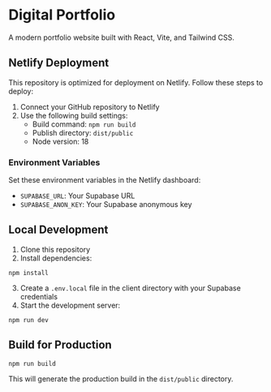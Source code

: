 # Digital Portfolio

A modern portfolio website built with React, Vite, and Tailwind CSS.

## Netlify Deployment

This repository is optimized for deployment on Netlify. Follow these steps to deploy:

1. Connect your GitHub repository to Netlify
2. Use the following build settings:
   - Build command: `npm run build`
   - Publish directory: `dist/public`
   - Node version: 18

### Environment Variables

Set these environment variables in the Netlify dashboard:
- `SUPABASE_URL`: Your Supabase URL
- `SUPABASE_ANON_KEY`: Your Supabase anonymous key

## Local Development

1. Clone this repository
2. Install dependencies:
```
npm install
```
3. Create a `.env.local` file in the client directory with your Supabase credentials
4. Start the development server:
```
npm run dev
```

## Build for Production

```
npm run build
```

This will generate the production build in the `dist/public` directory. 